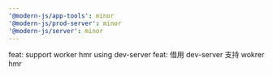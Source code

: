 ```yaml
---
'@modern-js/app-tools': minor
'@modern-js/prod-server': minor
'@modern-js/server': minor
---
```


feat: support worker hmr using dev-server
feat: 借用 dev-server 支持 wokrer hmr
